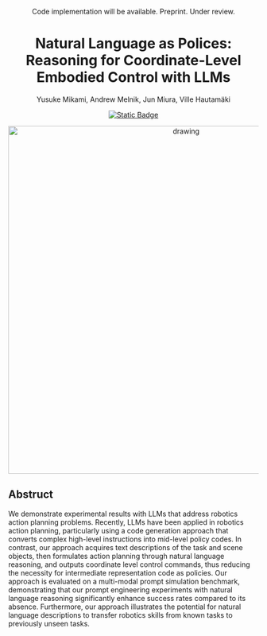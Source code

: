 <div align="center">

  Code implementation will be available. Preprint. Under review.
  <h1 align="center">Natural Language as Polices: Reasoning for Coordinate-Level Embodied Control with LLMs</h1>
  <p align="center">
    Yusuke Mikami, Andrew Melnik, Jun Miura, Ville Hautamäki
  </p>
  
  <a href="https://arxiv.org/abs/2403.13801"><img alt="Static Badge" src="https://img.shields.io/badge/arXiv-2403.13801-b31b1b.svg?style=flat"></a>
  
  <img src="https://github.com/shure-dev/NLaP/assets/61527175/20e36052-732c-458b-b665-ae365ad18772" alt="drawing" width="700"/>
  <div>

    
  </div>
  
</div>

## Abstruct
We demonstrate experimental results with LLMs that address robotics action planning problems. Recently, LLMs have been applied in robotics action planning, particularly using a code generation approach that converts complex high-level instructions into mid-level policy codes. In contrast, our approach acquires text descriptions of the task and scene objects, then formulates action planning through natural language reasoning, and outputs coordinate level control commands, thus reducing the necessity for intermediate representation code as policies. Our approach is evaluated on a multi-modal prompt simulation benchmark, demonstrating that our prompt engineering experiments with natural language reasoning significantly enhance success rates compared to its absence. Furthermore, our approach illustrates the potential for natural language descriptions to transfer robotics skills from known tasks to previously unseen tasks.


